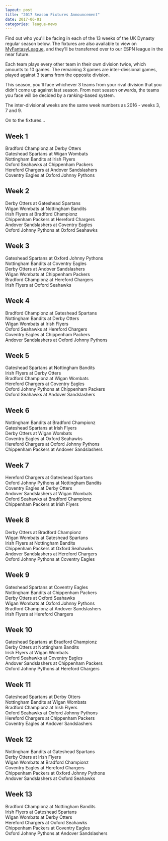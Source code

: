 ```yaml
---
layout: post
title: "2017 Season Fixtures Announcement"
date: 2017-06-01
categories: league-news
---
```


Find out who you'll be facing in each of the 13 weeks of the UK Dynasty regular season below. The fixtures are also available to view on [MyFantasyLeague](https://www73.myfantasyleague.com/2017/options?L=61991&O=15), and they'll be transferred over to our ESPN league in the near future.

Each team plays every other team in their own division twice, which amounts to 10 games. The remaining 3 games are inter-divisional games, played against 3 teams from the opposite division.

This season, you'll face whichever 3 teams from your rival division that you didn't come up against last season. From next season onwards, the teams you face will be decided by a ranking-based system.

The inter-divisional weeks are the same week numbers as 2016 - weeks 3, 7 and 9.

On to the fixtures...

## Week 1  

Bradford Championz at Derby Otters  
Gateshead Spartans at Wigan Wombats  
Nottingham Bandits at Irish Flyers  
Oxford Seahawks at Chippenham Packers  
Hereford Chargers at Andover Sandslashers  
Coventry Eagles at Oxford Johnny Pythons  

## Week 2  

Derby Otters at Gateshead Spartans  
Wigan Wombats at Nottingham Bandits  
Irish Flyers at Bradford Championz  
Chippenham Packers at Hereford Chargers  
Andover Sandslashers at Coventry Eagles  
Oxford Johnny Pythons at Oxford Seahawks  

## Week 3

Gateshead Spartans at Oxford Johnny Pythons  
Nottingham Bandits at Coventry Eagles  
Derby Otters at Andover Sandslashers  
Wigan Wombats at Chippenham Packers  
Bradford Championz at Hereford Chargers  
Irish Flyers at Oxford Seahawks  

## Week 4  

Bradford Championz at Gateshead Spartans  
Nottingham Bandits at Derby Otters  
Wigan Wombats at Irish Flyers  
Oxford Seahawks at Hereford Chargers  
Coventry Eagles at Chippenham Packers  
Andover Sandslashers at Oxford Johnny Pythons  

## Week 5  

Gateshead Spartans at Nottingham Bandits  
Irish Flyers at Derby Otters  
Bradford Championz at Wigan Wombats  
Hereford Chargers at Coventry Eagles  
Oxford Johnny Pythons at Chippenham Packers  
Oxford Seahawks at Andover Sandslashers  

## Week 6  

Nottingham Bandits at Bradford Championz  
Gateshead Spartans at Irish Flyers  
Derby Otters at Wigan Wombats  
Coventry Eagles at Oxford Seahawks  
Hereford Chargers at Oxford Johnny Pythons  
Chippenham Packers at Andover Sandslashers  

## Week 7  

Hereford Chargers at Gateshead Spartans  
Oxford Johnny Pythons at Nottingham Bandits  
Coventry Eagles at Derby Otters  
Andover Sandslashers at Wigan Wombats  
Oxford Seahawks at Bradford Championz  
Chippenham Packers at Irish Flyers  

## Week 8  

Derby Otters at Bradford Championz  
Wigan Wombats at Gateshead Spartans  
Irish Flyers at Nottingham Bandits  
Chippenham Packers at Oxford Seahawks  
Andover Sandslashers at Hereford Chargers  
Oxford Johnny Pythons at Coventry Eagles  

## Week 9  

Gateshead Spartans at Coventry Eagles  
Nottingham Bandits at Chippenham Packers  
Derby Otters at Oxford Seahawks  
Wigan Wombats at Oxford Johnny Pythons  
Bradford Championz at Andover Sandslashers  
Irish Flyers at Hereford Chargers  

## Week 10  

Gateshead Spartans at Bradford Championz  
Derby Otters at Nottingham Bandits  
Irish Flyers at Wigan Wombats  
Oxford Seahawks at Coventry Eagles  
Andover Sandslashers at Chippenham Packers  
Oxford Johnny Pythons at Hereford Chargers  

## Week 11  

Gateshead Spartans at Derby Otters  
Nottingham Bandits at Wigan Wombats  
Bradford Championz at Irish Flyers  
Oxford Seahawks at Oxford Johnny Pythons  
Hereford Chargers at Chippenham Packers  
Coventry Eagles at Andover Sandslashers  

## Week 12  

Nottingham Bandits at Gateshead Spartans  
Derby Otters at Irish Flyers  
Wigan Wombats at Bradford Championz  
Coventry Eagles at Hereford Chargers  
Chippenham Packers at Oxford Johnny Pythons  
Andover Sandslashers at Oxford Seahawks  

## Week 13  

Bradford Championz at Nottingham Bandits  
Irish Flyers at Gateshead Spartans  
Wigan Wombats at Derby Otters  
Hereford Chargers at Oxford Seahawks  
Chippenham Packers at Coventry Eagles  
Oxford Johnny Pythons at Andover Sandslashers